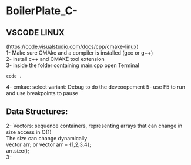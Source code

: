 # BoilerPlate_C-

## VSCODE LINUX  
(https://code.visualstudio.com/docs/cpp/cmake-linux)  
1- Make sure CMAke and a compiler is installed (gcc or g++)  
2- install c++ and CMAKE tool extension  
3- inside the folder containing main.cpp open Terminal 
```
code .
```
4- cmkae: select variant: Debug to do the deveoopement 
5- use F5 to run and use breakpoints to pause 

## Data Structures: 

2- Vectors: sequence containers, representing arrays that can change in size 
 access in O(1)   
 The size can change dynamically   
 vector<int> arr; or vector<int> arr = {1,2,3,4};   
 arr.size();   
3-  
